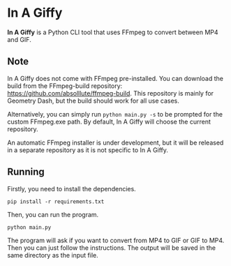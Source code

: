 # In A Giffy

**In A Giffy** is a Python CLI tool that uses FFmpeg to convert between MP4 and GIF.

## Note
In A Giffy does not come with FFmpeg pre-installed. You can download the build from the FFmpeg-build repository: https://github.com/absolllute/ffmpeg-build. This repository is mainly for Geometry Dash, but the build should work for all use cases.

Alternatively, you can simply run `python main.py -s` to be prompted for the custom FFmpeg.exe path. By default, In A Giffy will choose the current repository.

An automatic FFmpeg installer is under development, but it will be released in a separate repository as it is not specific to In A Giffy.

## Running

Firstly, you need to install the dependencies.

```
pip install -r requirements.txt
```

Then, you can run the program.

```
python main.py
```

The program will ask if you want to convert from MP4 to GIF or GIF to MP4. Then you can just follow the instructions. The output will be saved in the same directory as the input file.